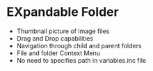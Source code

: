 # EXpandable Folder
- Thumbnail picture of image files
- Drag and Drop capabilities
- Navigation through child and parent folders
- File and folder Context Menu
- No need to specifies path in variables.inc file
